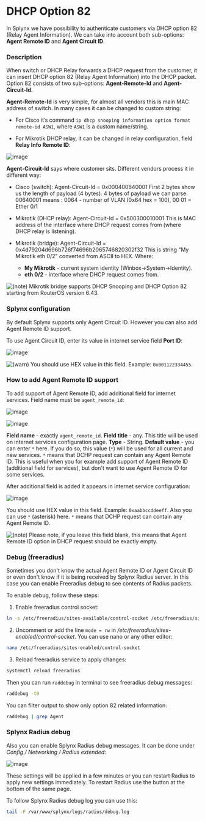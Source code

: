 DHCP Option 82
==============

In Splynx we have possibility to authenticate customers via DHCP option 82 (Relay Agent Information). We can take into account both sub-options: **Agent Remote ID** and **Agent Circuit ID**.

### Description

When switch or DHCP Relay forwards a DHCP request from the customer, it can insert DHCP option 82 (Relay Agent Information) into the DHCP packet. Option 82 consists of two sub-options: **Agent-Remote-Id** and **Agent-Circuit-Id**.

**Agent-Remote-Id** is very simple, for almost all vendors this is main MAC address of switch.
In many cases it can be changed to custom string:

* For Cisco it’s command `ip dhcp snooping information option format remote-id ASW1`, where `ASW1` is a custom name/string.

* For Mikrotik DHCP relay, it can be changed in relay configuration, field **Relay Info Remote ID**:

![image](pic1.png)

**Agent-Circuit-Id** says where customer sits.
Different vendors process it in different way:

* Cisco (switch): Agent-Circuit-Id = 0x000400640001
First 2 bytes show us the length of payload (4 bytes). 4 bytes of payload we can parse. 00640001 means : 0064 - number of VLAN (0x64 hex = 100), 00 01 = Ether 0/1

* Mikrotik (DHCP relay): Agent-Circuit-Id = 0x500300010001
This is MAC address of the interface where DHCP request comes from (where DHCP relay is listening).

* Mikrotik (bridge): Agent-Circuit-Id = 0x4d79204d696b726f74696b2065746820302f32
This is string "My Mikrotik eth 0/2" converted from ASCII to HEX. Where:
  * **My Mikrotik** - current system identity (Winbox->System->Identity).
  * **eth 0/2** - interface where DHCP request comes from.

![(note)](info.png) Mikrotik bridge supports DHCP Snooping and DHCP Option 82 starting from RouterOS version 6.43.
  
### Splynx configuration

By default Splynx supports only Agent Circuit ID. However you can also add Agent Remote ID support.

To use Agent Circuit ID, enter its value in internet service field **Port ID**:

![image](pic2.png)

![(warn)](warning.png) You should use HEX value in this field. Example: `0x001122334455`.

### How to add Agent Remote ID support

To add support of Agent Remote ID, add additional field for internet services. Field name must be `agent_remote_id`:

![image](pic3.png)

![image](pic4.png)

**Field name** - exactly `agent_remote_id`.
**Field title** - any. This title will be used on internet services configuration page.
**Type** - String.
**Default value** - you can enter `*` here. If you do so, this value (`*`) will be used for all current and new services. `*` means that DCHP request can contain any Agent Remote ID. This is useful when you for example add support of Agent Remote ID (additional field for services), but don't want to use Agent Remote ID for some services.

After additional field is added it appears in internet service configuration:

![image](pic5.png)

You should use HEX value in this field. Example: `0xaabbccddeeff`. Also you can use `*` (asterisk) here. `*` means that DCHP request can contain any Agent Remote ID.

![(note)](info.png) Please note, if you leave this field blank, this means that Agent Remote ID option in DHCP request should be exactly empty.

### Debug (freeradius)

Sometimes you don't know the actual Agent Remote ID or Agent Circuit ID or even don't know if it is being received by Splynx Radius server. In this case you can enable Freeradius debug to see contents of Radius packets.

To enable debug, follow these steps:

1. Enable freeradius control socket:
```bash
ln -s /etc/freeradius/sites-available/control-socket /etc/freeradius/sites-enabled/
```
2. Uncomment or add the line `mode = rw` in */etc/freeradius/sites-enabled/control-socket*. You can use nano or any other editor:
```bash
nano /etc/freeradius/sites-enabled/control-socket
```
3. Reload freeradius service to apply changes:
```bash
systemctl reload freeradius
```

Then you can run `raddebug` in terminal to see freeradius debug messages:
```bash
raddebug -t0
```
You can filter output to show only option 82 related information:
```bash
raddebug | grep Agent
```

### Splynx Radius debug

Also you can enable Splynx Radius debug messages. It can be done under *Config / Networking / Radius extended*:

![image](pic6.png)

These settings will be applied in a few minutes or you can restart Radius to apply new settings immediately. To restart Radius use the button at the bottom of the same page.

To follow Splynx Radius debug log you can use this:

```bash
tail -F /var/www/splynx/logs/radius/debug.log
```